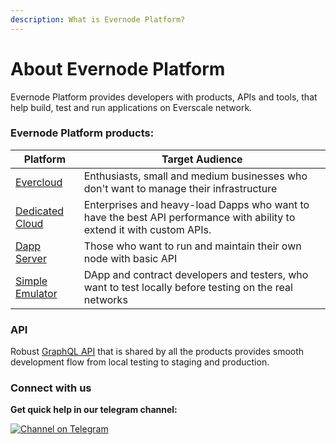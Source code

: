 ```yaml
---
description: What is Evernode Platform?
---
```


# About Evernode Platform

Evernode Platform provides developers with products, APIs and tools, that help  build, test and run applications on Everscale network.

### Evernode Platform products:

| Platform                                                  | Target Audience                                                                                                        |
| --------------------------------------------------------- | ---------------------------------------------------------------------------------------------------------------------- |
| [Evercloud](products/evercloud/)                          | Enthusiasts, small and medium businesses who don't want to manage their infrastructure                                 |
| [Dedicated Cloud ](use-cases/dedicated-cloud-deployment/) | Enterprises and heavy-load Dapps who want to have the best API performance with ability to extend it with custom APIs. |
| [Dapp Server](products/dapp-server-ds.md)                 | Those who want to run and maintain their own node with basic API                                                       |
| [Simple Emulator ](products/simple-emulator-se/)          | DApp and contract developers and testers, who want to test locally before testing on the real networks                 |

### API

Robust [GraphQL API](https://docs.everos.dev/ever-sdk/reference/ever-os-api) that is shared by all the products provides smooth development flow from local testing to staging and production.&#x20;

### Connect with us

**Get quick help in our telegram channel:**

[![Channel on Telegram](https://img.shields.io/badge/chat-on%20telegram-9cf.svg)](https://t.me/ever\_sdk)
